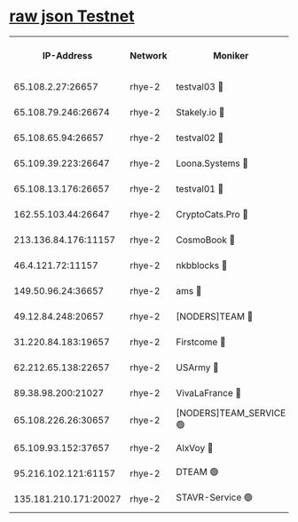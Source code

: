 
[raw json Testnet](https://rpc-check.quickt.stavr.tech/quickt/rpc-quickt-result.json)
=


<table><tr><th>IP-Address</th><th>Network</th><th>Moniker</th><th>Latest Block Height</th><th>Earliest Block Height</th><th>Catching Up</th><th>Tx Index</th><th>Voting Power</th><th>Scan Time</th></tr><tr><td>65.108.2.27:26657</td><td>rhye-2</td><td>testval03 🔴</td><td>330779</td><td>1</td><td>False</td><td>on</td><td>11002050</td><td>2024-01-14T08:46:07.550110440UTC</td></tr><tr><td>65.108.79.246:26674</td><td>rhye-2</td><td>Stakely.io 🔴</td><td>330780</td><td>1</td><td>False</td><td>on</td><td>10010</td><td>2024-01-14T08:46:12.007068199UTC</td></tr><tr><td>65.108.65.94:26657</td><td>rhye-2</td><td>testval02 🔴</td><td>330780</td><td>1</td><td>False</td><td>on</td><td>11002050</td><td>2024-01-14T08:46:14.755953344UTC</td></tr><tr><td>65.109.39.223:26647</td><td>rhye-2</td><td>Loona.Systems 🔴</td><td>330781</td><td>1</td><td>False</td><td>off</td><td>86949</td><td>2024-01-14T08:46:17.209583155UTC</td></tr><tr><td>65.108.13.176:26657</td><td>rhye-2</td><td>testval01 🔴</td><td>330781</td><td>1</td><td>False</td><td>on</td><td>13082010</td><td>2024-01-14T08:46:18.074951560UTC</td></tr><tr><td>162.55.103.44:26647</td><td>rhye-2</td><td>CryptoCats.Pro 🔴</td><td>330787</td><td>1</td><td>False</td><td>off</td><td>9999</td><td>2024-01-14T08:46:50.690111064UTC</td></tr><tr><td>213.136.84.176:11157</td><td>rhye-2</td><td>CosmoBook 🔴</td><td>330786</td><td>65301</td><td>False</td><td>off</td><td>1528057</td><td>2024-01-14T08:46:44.264572421UTC</td></tr><tr><td>46.4.121.72:11157</td><td>rhye-2</td><td>nkbblocks 🔴</td><td>330777</td><td>70101</td><td>False</td><td>off</td><td>81491</td><td>2024-01-14T08:45:59.386322397UTC</td></tr><tr><td>149.50.96.24:36657</td><td>rhye-2</td><td>ams 🔴</td><td>330784</td><td>133501</td><td>False</td><td>on</td><td>10786</td><td>2024-01-14T08:46:33.596439556UTC</td></tr><tr><td>49.12.84.248:20657</td><td>rhye-2</td><td>[NODERS]TEAM 🔴</td><td>330783</td><td>146001</td><td>False</td><td>on</td><td>59690</td><td>2024-01-14T08:46:31.089216511UTC</td></tr><tr><td>31.220.84.183:19657</td><td>rhye-2</td><td>Firstcome 🔴</td><td>330779</td><td>165001</td><td>False</td><td>off</td><td>724902</td><td>2024-01-14T08:46:07.108512281UTC</td></tr><tr><td>62.212.65.138:22657</td><td>rhye-2</td><td>USArmy 🔴</td><td>330779</td><td>198001</td><td>False</td><td>on</td><td>59069</td><td>2024-01-14T08:46:06.740364041UTC</td></tr><tr><td>89.38.98.200:21027</td><td>rhye-2</td><td>VivaLaFrance 🔴</td><td>330778</td><td>220501</td><td>False</td><td>off</td><td>10000</td><td>2024-01-14T08:46:01.834555321UTC</td></tr><tr><td>65.108.226.26:30657</td><td>rhye-2</td><td>[NODERS]TEAM_SERVICE 🟢</td><td>330781</td><td>241501</td><td>False</td><td>on</td><td>0</td><td>2024-01-14T08:46:17.672249029UTC</td></tr><tr><td>65.109.93.152:37657</td><td>rhye-2</td><td>AlxVoy 🔴</td><td>330778</td><td>315173</td><td>False</td><td>on</td><td>143351</td><td>2024-01-14T08:46:04.290854613UTC</td></tr><tr><td>95.216.102.121:61157</td><td>rhye-2</td><td>DTEAM 🟢</td><td>330780</td><td>321801</td><td>False</td><td>on</td><td>0</td><td>2024-01-14T08:46:12.346287381UTC</td></tr><tr><td>135.181.210.171:20027</td><td>rhye-2</td><td>STAVR-Service 🟢</td><td>330783</td><td>327001</td><td>False</td><td>on</td><td>0</td><td>2024-01-14T08:46:28.725600802UTC</td></tr></table>